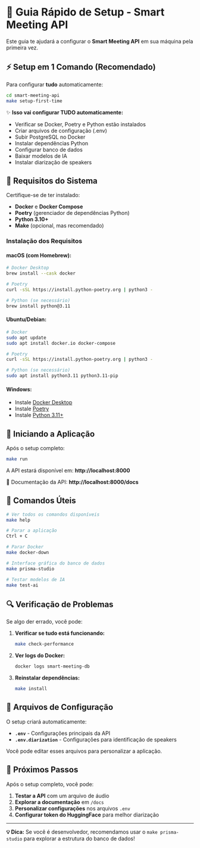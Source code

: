 # 🚀 Guia Rápido de Setup - Smart Meeting API

Este guia te ajudará a configurar o **Smart Meeting API** em sua máquina pela primeira vez.

## ⚡ Setup em 1 Comando (Recomendado)

Para configurar **tudo** automaticamente:

```bash
cd smart-meeting-api
make setup-first-time
```

✨ **Isso vai configurar TUDO automaticamente:**
- Verificar se Docker, Poetry e Python estão instalados
- Criar arquivos de configuração (.env)
- Subir PostgreSQL no Docker
- Instalar dependências Python
- Configurar banco de dados
- Baixar modelos de IA
- Instalar diarização de speakers

## 🔧 Requisitos do Sistema

Certifique-se de ter instalado:

- **Docker** e **Docker Compose**
- **Poetry** (gerenciador de dependências Python)
- **Python 3.10+**
- **Make** (opcional, mas recomendado)

### Instalação dos Requisitos

#### macOS (com Homebrew):
```bash
# Docker Desktop
brew install --cask docker

# Poetry
curl -sSL https://install.python-poetry.org | python3 -

# Python (se necessário)
brew install python@3.11
```

#### Ubuntu/Debian:
```bash
# Docker
sudo apt update
sudo apt install docker.io docker-compose

# Poetry
curl -sSL https://install.python-poetry.org | python3 -

# Python (se necessário)
sudo apt install python3.11 python3.11-pip
```

#### Windows:
- Instale [Docker Desktop](https://www.docker.com/products/docker-desktop)
- Instale [Poetry](https://python-poetry.org/docs/#installation)
- Instale [Python 3.11+](https://www.python.org/downloads/)

## 🚀 Iniciando a Aplicação

Após o setup completo:

```bash
make run
```

A API estará disponível em: **http://localhost:8000**

📖 Documentação da API: **http://localhost:8000/docs**

## 🎯 Comandos Úteis

```bash
# Ver todos os comandos disponíveis
make help

# Parar a aplicação
Ctrl + C

# Parar Docker
make docker-down

# Interface gráfica do banco de dados
make prisma-studio

# Testar modelos de IA
make test-ai
```

## 🔍 Verificação de Problemas

Se algo der errado, você pode:

1. **Verificar se tudo está funcionando:**
   ```bash
   make check-performance
   ```

2. **Ver logs do Docker:**
   ```bash
   docker logs smart-meeting-db
   ```

3. **Reinstalar dependências:**
   ```bash
   make install
   ```

## 📁 Arquivos de Configuração

O setup criará automaticamente:

- **`.env`** - Configurações principais da API
- **`.env.diarization`** - Configurações para identificação de speakers

Você pode editar esses arquivos para personalizar a aplicação.

## 🎉 Próximos Passos

Após o setup completo, você pode:

1. **Testar a API** com um arquivo de áudio
2. **Explorar a documentação** em `/docs`
3. **Personalizar configurações** nos arquivos `.env`
4. **Configurar token do HuggingFace** para melhor diarização

---

**💡 Dica:** Se você é desenvolvedor, recomendamos usar o `make prisma-studio` para explorar a estrutura do banco de dados! 